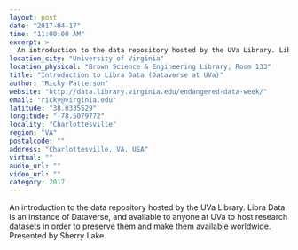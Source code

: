 ```yaml
---
layout: post
date: "2017-04-17"
time: "11:00:00 AM"
excerpt: >
  An introduction to the data repository hosted by the UVa Library. Libra Data is an instance of Dataverse, and available to anyone at UVa to ...
location_city: "University of Virginia"
location_physical: "Brown Science & Engineering Library, Room 133"
title: "Introduction to Libra Data (Dataverse at UVa)"
author: "Ricky Patterson"
website: "http://data.library.virginia.edu/endangered-data-week/"
email: "ricky@virginia.edu"
latitude: "38.0335529"
longitude: "-78.5079772"
locality: "Charlottesville"
region: "VA"
postalcode: ""
address: "Charlottesville, VA, USA"
virtual: ""
audio_url: ""
video_url: ""
category: 2017
---
```


An introduction to the data repository hosted by the UVa Library. Libra Data is an instance of Dataverse, and available to anyone at UVa to host research datasets in order to preserve them and make them available worldwide. Presented by Sherry Lake
